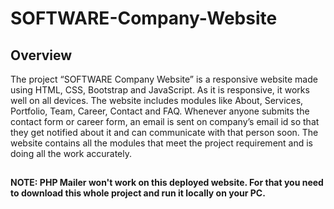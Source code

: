 # SOFTWARE-Company-Website

## Overview

The project “SOFTWARE Company Website” is a responsive website made using HTML, CSS, Bootstrap and JavaScript. As it is responsive, it works well on all devices. The website includes modules like About, Services, Portfolio, Team, Career, Contact and FAQ. Whenever anyone submits the contact form or career form, an email is sent on company’s email id so that they get notified about it and can communicate with that person soon. The website contains all the modules that meet the project requirement and is doing all the work accurately.



##

__NOTE: PHP Mailer won't work on this deployed website. For that you need to download this whole project and run it locally on your PC.__
